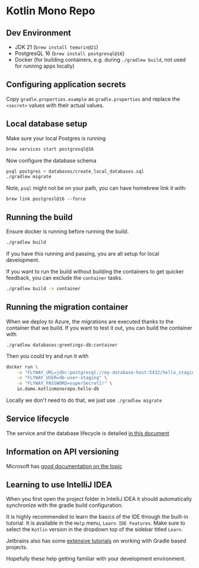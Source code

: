 # Kotlin Mono Repo

## Dev Environment

 * JDK 21 (`brew install temurin@21`)
 * PostgresQL 16 (`brew install postgresql@16`)
 * Docker (for building containers, e.g. during `./gradlew build`, not used for running apps locally)

## Configuring application secrets

Copy `gradle.properties.example` as `gradle.properties` and replace the `<secret>` values with their actual values.

## Local database setup

Make sure your local Postgres is running
```bash
brew services start postgresql@16
```

Now configure the database schema
```bash
psql postgres < databases/create_local_databases.sql
./gradlew migrate
```

Note, `psql` might not be on your path, you can have homebrew link it with:
```
brew link postgresl@16 --force
```

## Running the build

Ensure docker is running before running the build.

```bash
./gradlew build
```

If you have this running and passing, you are all setup for local development.

If you want to run the build without building the containers to get quicker feedback,
you can exclude the `container` tasks.

```bash
./gradlew build -x container
```

## Running the migration container

When we deploy to Azure, the migrations are executed thanks to the container that we build. If you want to test it out,
you can build the container with
```
./gradlew databases:greetings-db:container
```

Then you could try and run it with
```bash
docker run \
    -e "FLYWAY_URL=jdbc:postgresql://my-database-host:5432/hello_staging" \
    -e "FLYWAY_USER=db-user-staging" \
    -e "FLYWAY_PASSWORD=superSecret1!" \
    io.damo.kotlinmonorepo.hello-db
```

Locally we don't need to do that, we just use `./gradlew migrate`

## Service lifecycle 

The service and the database lifecycle is detailed [in this document](./docs/SERVICE_LIFECYCLE.md)

## Information on API versioning

Microsoft has [good documentation on the topic](https://learn.microsoft.com/en-us/aspnet/core/grpc/versioning)

## Learning to use IntelliJ IDEA

When you first open the project folder in IntelliJ IDEA
it should automatically synchronize with the gradle build configuration.

It is highly recommended to learn the basics of the IDE through the built-in tutorial.
It is available in the `Help` menu, `Learn IDE Features`.
Make sure to select the `Kotlin` version in the dropdown top of the sidebar titled `Learn`.

Jetbrains also has some
[extensive tutorials](https://www.jetbrains.com/guide/java/tutorials/working-with-gradle/introduction/)
on working with Gradle based projects.

Hopefully these help getting familiar with your development environment.
